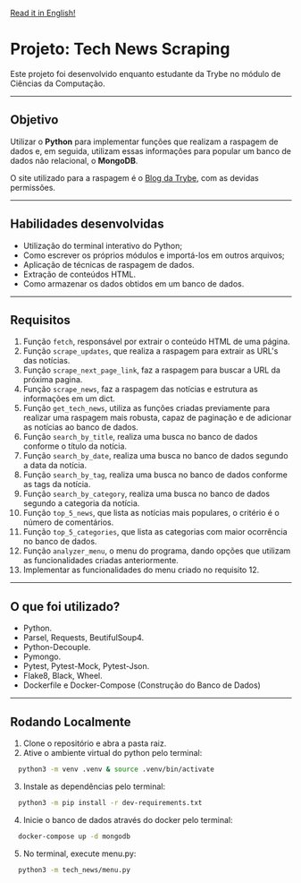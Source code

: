 [Read it in English!](./README-Eng.md)

# Projeto: Tech News Scraping
Este projeto foi desenvolvido enquanto estudante da Trybe no módulo de Ciências da Computação.

---
## Objetivo
Utilizar o **Python** para implementar funções que realizam a raspagem de dados e, em seguida, utilizam essas informações para popular um banco de dados não relacional, o **MongoDB**.

O site utilizado para a raspagem é o [Blog da Trybe](https://blog.betrybe.com), com as devidas permissões.

---
## Habilidades desenvolvidas
 - Utilização do terminal interativo do Python;
 - Como escrever os próprios módulos e importá-los em outros arquivos;
 - Aplicação de técnicas de raspagem de dados.
 - Extração de conteúdos HTML.
 - Como armazenar os dados obtidos em um banco de dados.

---
## Requisitos
  01. Função `fetch`, responsável por extrair o conteúdo HTML de uma página.
  02. Função `scrape_updates`, que realiza a raspagem para extrair as URL's das notícias.
  03. Função `scrape_next_page_link`, faz a raspagem para buscar a URL da próxima pagina.
  04. Função `scrape_news`, faz a raspagem das notícias e estrutura as informações em um dict.
  05. Função `get_tech_news`, utiliza as funções criadas previamente para realizar uma raspagem mais robusta, capaz de paginação e de adicionar as notícias ao banco de dados.
  06. Função `search_by_title`, realiza uma busca no banco de dados conforme o título da notícia.
  07. Função `search_by_date`, realiza uma busca no banco de dados segundo a data da notícia.
  08. Função `search_by_tag`, realiza uma busca no banco de dados conforme as tags da notícia.
  09. Função `search_by_category`, realiza uma busca no banco de dados segundo a categoria da notícia.
  10. Função `top_5_news`, que lista as notícias mais populares, o critério é o número de comentários.
  11. Função `top_5_categories`, que lista as categorias com maior ocorrência no banco de dados.
  12. Função `analyzer_menu`, o menu do programa, dando opções que utilizam as funcionalidades criadas anteriormente.
  13. Implementar as funcionalidades do menu criado no requisito 12.

---
## O que foi utilizado?
 - Python.
 - Parsel, Requests, BeutifulSoup4.
 - Python-Decouple.
 - Pymongo.
 - Pytest, Pytest-Mock, Pytest-Json.
 - Flake8, Black, Wheel.
 - Dockerfile e Docker-Compose (Construção do Banco de Dados)

---
## Rodando Localmente
1. Clone o repositório e abra a pasta raiz.
2. Ative o ambiente virtual do python pelo terminal:
  ```bash
    python3 -m venv .venv & source .venv/bin/activate
  ```
3. Instale as dependências pelo terminal:
  ```bash
    python3 -m pip install -r dev-requirements.txt
  ```
4. Inicie o banco de dados através do docker pelo terminal:
  ```bash
    docker-compose up -d mongodb
  ```
5. No terminal, execute menu.py:
  ```bash
    python3 -m tech_news/menu.py
  ```
